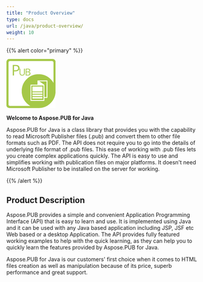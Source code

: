 ```yaml
---
title: "Product Overview"
type: docs
url: /java/product-overview/
weight: 10
---
```


{{% alert color="primary" %}}

![todo:image_alt_text](product-overview_1)

**Welcome to Aspose.PUB for Java**

Aspose.PUB for Java is a class library that provides you with the capability to read Microsoft Publisher files (.pub) and convert them to other file formats such as PDF. The API does not require you to go into the details of underlying file format of .pub files. This ease of working with .pub files lets you create complex applications quickly. The API is easy to use and simplifies working with publication files on major platforms. It doesn't need Microsoft Publisher to be installed on the server for working.

{{% /alert %}}
## **Product Description**
Aspose.PUB provides a simple and convenient Application Programming Interface (API) that is easy to learn and use. It is implemented using Java and it can be used with any Java based application including JSP, JSF etc Web based or a desktop Application. The API provides fully featured working examples to help with the quick learning, as they can help you to quickly learn the features provided by Aspose.PUB for Java.

Aspose.PUB for Java is our customers' first choice when it comes to HTML files creation as well as manipulation because of its price, superb performance and great support.
